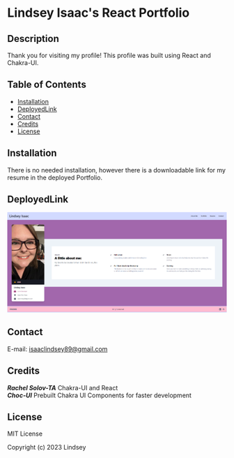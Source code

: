 # Lindsey Isaac's React Portfolio

## Description

Thank you for visiting my profile! This profile was built using React and Chakra-UI.

## Table of Contents

- [Installation](#installation)
- [DeployedLink](#deployedlink)
- [Contact](#contact)
- [Credits](#credits)
- [License](#license)

## Installation

There is no needed installation, however there is a downloadable link for my resume in the deployed Portfolio.

## DeployedLink


![screenshot](./src/assets/images/Portfolios.PNG)

## Contact

E-mail: isaaclindsey89@gmail.com<br>

## Credits

***Rachel Solov-TA*** Chakra-UI and React<br>
***Choc-UI*** Prebuilt Chakra UI Components for faster development<br> 

## License
MIT License

Copyright (c) 2023 Lindsey

